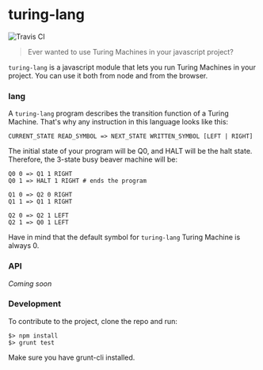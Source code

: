 turing-lang
=============
![Travis CI](https://travis-ci.org/BraulioVM/turing-lang.svg)
> Ever wanted to use Turing Machines in your javascript project?

````turing-lang```` is a javascript module that lets you run Turing Machines in your project. You can use it both 
from node and from the browser.

### lang
A ````turing-lang```` program describes the transition function of a Turing Machine. That's why any instruction in this language looks like this:
````
CURRENT_STATE READ_SYMBOL => NEXT_STATE WRITTEN_SYMBOL [LEFT | RIGHT]
````

The initial state of your program will be Q0, and HALT will be the halt state. Therefore, the 3-state busy beaver machine will be:
````
Q0 0 => Q1 1 RIGHT
Q0 1 => HALT 1 RIGHT # ends the program

Q1 0 => Q2 0 RIGHT
Q1 1 => Q1 1 RIGHT

Q2 0 =>	Q2 1 LEFT
Q2 1 => Q0 1 LEFT
````

Have in mind that the default symbol for ````turing-lang```` Turing Machine is always 0.

### API
*Coming soon*



### Development
To contribute to the project, clone the repo and run:
````
$> npm install 
$> grunt test
````
Make sure you have grunt-cli installed.